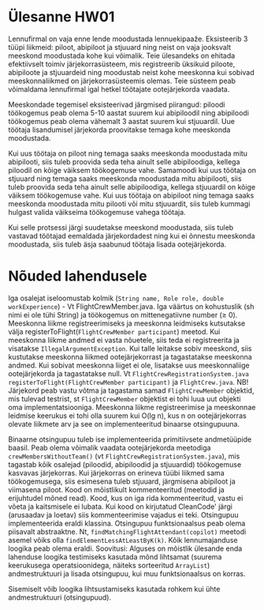 
# Ülesanne HW01
Lennufirmal on vaja enne lende moodustada lennuekipaaže. Eksisteerib 3 tüüpi liikmeid: piloot, abipiloot ja stjuuard ning neist on vaja jooksvalt meeskond moodustada kohe kui võimalik. Teie ülesandeks on ehitada efektiivselt toimiv järjekorrasüsteem, mis registreerib üksikuid piloote, abipiloote ja stjuuardeid ning moodustab neist kohe meeskonna kui sobivad meeskonnaliikmed on järjekorrasüsteemis olemas. Teie süsteem peab võimaldama lennufirmal igal hetkel töötajate ootejärjekorda vaadata.

Meeskondade tegemisel eksisteerivad järgmised piirangud: piloodi töökogemus peab olema 5-10 aastat suurem kui abipiloodil ning abipiloodi töökogemus peab olema vähemalt 3 aastat suurem kui stjuuardil. Uue töötaja lisandumisel järjekorda proovitakse temaga kohe meeskonda moodustada.

Kui uus töötaja on piloot ning temaga saaks meeskonda moodustada mitu abipilooti, siis tuleb proovida seda teha ainult selle abipiloodiga, kellega piloodil on kõige väiksem töökogemuse vahe. Samamoodi kui uus töötaja on stjuuard ning temaga saaks meeskonda moodustada mitu abipilooti, siis tuleb proovida seda teha ainult selle abipiloodiga, kellega stjuuardil on kõige väiksem töökogemuse vahe. Kui uus töötaja on abipiloot ning temaga saaks meeskonda moodustada mitu pilooti või mitu stjuuardit, siis tuleb kummagi hulgast valida väikseima töökogemuse vahega töötaja.

Kui selle protsessi järgi suudetakse meeskond moodustada, siis tuleb vastavad töötajad eemaldada järjekordadest ning kui ei õnnestu meeskonda moodustada, siis tuleb äsja saabunud töötaja lisada ootejärjekorda.

# Nõuded lahendusele
Iga osalejat iseloomustab kolmik (```String name, Role role, double workExperience```) - Vt FlightCrewMember.java. Iga väärtus on kohustuslik (sh nimi ei ole tühi String) ja töökogemus on mittenegatiivne number (≥ 0).
Meeskonna liikme registreerimiseks ja meeskonna leidmiseks kutsutakse välja registerToFlight(```FlightCrewMember participant```) meetod. Kui meeskonna liikme andmed ei vasta nõuetele, siis teda ei registreerita ja visatakse ```IllegalArgumentException```. Kui talle leitakse sobiv meeskond, siis kustutakse meeskonna liikmed ootejärjekorrast ja tagastatakse meeskonna andmed.
Kui sobivat meeskonna liiget ei ole, lisatakse uus meeskonnaliige ootejärjekorda ja tagastatakse null. Vt ```FlightCrewRegistrationSystem.java``` ```registerToFlight(FlightCrewMember participant)``` ja ```FlightCrew.java```.
NB! Järjekord peab vastu võtma ja tagastama samad ```FlightCrewMember``` objektid, mis tulevad testrist, st ```FlightCrewMember``` objektist ei tohi luua uut objekti oma implementatsiooniga.
Meeskonna liikme registreerimise ja meeskonnae leidmise keerukus ei tohi olla suurem kui O(lg n), kus n on ootejärjekorras olevate liikmete arv ja see on implementeeritud binaarse otsingupuuna.

Binaarne otsingupuu tuleb ise implementeerida primitiivsete andmetüüpide baasil.
Peab olema võimalik vaadata ootejärjekorda meetodiga ```crewMembersWithoutTeam()``` (vt ```FlightCrewRegistrationSystem.java```), mis tagastab kõik osalejad (piloodid, abipiloodid ja stjuuardid) töökogemuse kasvavas järjekorras. Kui järjekorras on erineva tüübi liikmed sama töökogemusega, siis esimesena tuleb stjuuard, järgmisena abipiloot ja viimasena piloot.
Kood on mõistlikult kommenteeritud (meetodid ja erijuhtudel mõned read). Kood, kus on iga rida kommenteeritud, vastu ei võeta ja kaitsmisele ei lubata. Kui kood on kirjutatud CleanCode' järgi (arusaadav ja loetav) siis kommenteerimise vajadus ei teki.
Otsingupuu implementeerida eraldi klassina. Otsingupuu funktsionaalsus peab olema piisavalt abstraaktne. Nt, ```findMatchingFlightAttendant(copilot)``` meetodi asemel võiks olla ```findElementLessAtLeastByK(k)```. Kõik lennumajanduse loogika peab olema eraldi.
Soovitusi:
Alguses on mõistlik ülesande enda lahenduse loogika testimiseks kasutada mõnd lihtsamat (suurema keerukusega operatsioonidega, näiteks sorteeritud ```ArrayList```) andmestruktuuri ja lisada otsingupuu, kui muu funktsionaalsus on korras.

Sisemiselt võib loogika lihtsustamiseks kasutada rohkem kui ühte andmestruktuuri (otsingupuud).
